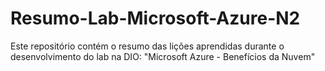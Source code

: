 # Resumo-Lab-Microsoft-Azure-N2
Este repositório contém o resumo das lições aprendidas durante o desenvolvimento do lab na DIO: "Microsoft Azure - Benefícios da Nuvem"
